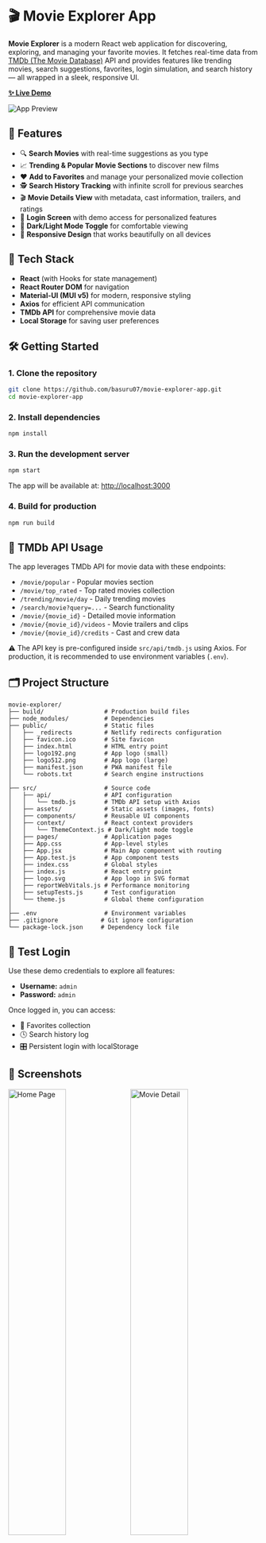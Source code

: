 # 🎬 Movie Explorer App

**Movie Explorer** is a modern React web application for discovering, exploring, and managing your favorite movies. It fetches real-time data from [TMDb (The Movie Database)](https://www.themoviedb.org/) API and provides features like trending movies, search suggestions, favorites, login simulation, and search history — all wrapped in a sleek, responsive UI.

**[✨ Live Demo](https://rad-bunny-800d9b.netlify.app/)**

![App Preview](https://via.placeholder.com/800x400.png?text=Movie+Explorer+App)

## 🚀 Features

- 🔍 **Search Movies** with real-time suggestions as you type
- 📈 **Trending & Popular Movie Sections** to discover new films
- ❤️ **Add to Favorites** and manage your personalized movie collection
- 🕵️ **Search History Tracking** with infinite scroll for previous searches
- 🎬 **Movie Details View** with metadata, cast information, trailers, and ratings
- 🔐 **Login Screen** with demo access for personalized features
- 🌙 **Dark/Light Mode Toggle** for comfortable viewing
- 📱 **Responsive Design** that works beautifully on all devices

## 🧰 Tech Stack

- **React** (with Hooks for state management)
- **React Router DOM** for navigation
- **Material-UI (MUI v5)** for modern, responsive styling
- **Axios** for efficient API communication
- **TMDb API** for comprehensive movie data
- **Local Storage** for saving user preferences

## 🛠️ Getting Started

### 1. Clone the repository
```bash
git clone https://github.com/basuru07/movie-explorer-app.git
cd movie-explorer-app
```

### 2. Install dependencies
```bash
npm install
```

### 3. Run the development server
```bash
npm start
```

The app will be available at: [http://localhost:3000](http://localhost:3000)

### 4. Build for production
```bash
npm run build
```

## 🔑 TMDb API Usage

The app leverages TMDb API for movie data with these endpoints:

* `/movie/popular` - Popular movies section
* `/movie/top_rated` - Top rated movies collection
* `/trending/movie/day` - Daily trending movies
* `/search/movie?query=...` - Search functionality
* `/movie/{movie_id}` - Detailed movie information
* `/movie/{movie_id}/videos` - Movie trailers and clips
* `/movie/{movie_id}/credits` - Cast and crew data

⚠️ The API key is pre-configured inside `src/api/tmdb.js` using Axios. For production, it is recommended to use environment variables (`.env`).

## 🗂️ Project Structure

```
movie-explorer/
├── build/                 # Production build files
├── node_modules/          # Dependencies
├── public/                # Static files
│   ├── _redirects         # Netlify redirects configuration
│   ├── favicon.ico        # Site favicon
│   ├── index.html         # HTML entry point
│   ├── logo192.png        # App logo (small)
│   ├── logo512.png        # App logo (large)
│   ├── manifest.json      # PWA manifest file
│   └── robots.txt         # Search engine instructions
│
├── src/                   # Source code
│   ├── api/               # API configuration
│   │   └── tmdb.js        # TMDb API setup with Axios
│   ├── assets/            # Static assets (images, fonts)
│   ├── components/        # Reusable UI components
│   ├── context/           # React context providers
│   │   └── ThemeContext.js # Dark/light mode toggle
│   ├── pages/             # Application pages
│   ├── App.css            # App-level styles
│   ├── App.jsx            # Main App component with routing
│   ├── App.test.js        # App component tests
│   ├── index.css          # Global styles
│   ├── index.js           # React entry point
│   ├── logo.svg           # App logo in SVG format
│   ├── reportWebVitals.js # Performance monitoring
│   ├── setupTests.js      # Test configuration
│   └── theme.js           # Global theme configuration
│
├── .env                   # Environment variables
├── .gitignore            # Git ignore configuration
└── package-lock.json     # Dependency lock file
```

## 🧪 Test Login

Use these demo credentials to explore all features:
* **Username:** `admin`
* **Password:** `admin`

Once logged in, you can access:
* 💾 Favorites collection
* 🕓 Search history log
* 🎛️ Persistent login with localStorage

## 📸 Screenshots

<div>
  <img src="screenshots/home.png" alt="Home Page" width="48%"/>
  <img src="screenshots/details.png" alt="Movie Detail" width="48%"/>
</div>

## 🚀 Deployment

### Netlify Deployment (Current)
This project is deployed on Netlify at [https://rad-bunny-800d9b.netlify.app/](https://rad-bunny-800d9b.netlify.app/)

### Deploy to GitHub Pages
1. Install GitHub Pages package:
   ```bash
   npm install --save-dev gh-pages
   ```

2. Add to package.json:
   ```json
   "homepage": "https://your-username.github.io/movie-explorer-app",
   "scripts": {
     "predeploy": "npm run build",
     "deploy": "gh-pages -d build"
   }
   ```

3. Deploy with:
   ```bash
   npm run deploy
   ```

